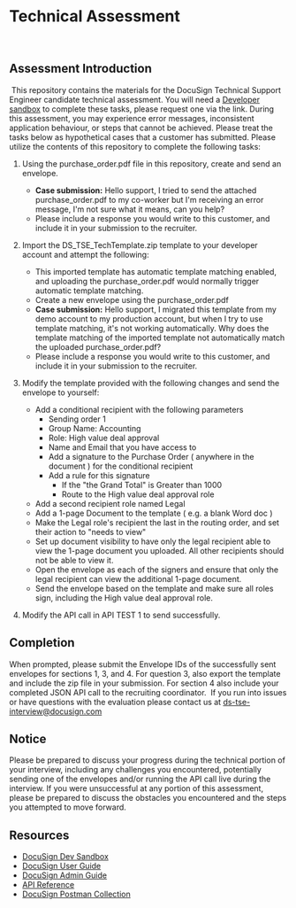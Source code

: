 # Technical Assessment
​
## Assessment Introduction
​
This repository contains the materials for the DocuSign Technical Support Engineer candidate technical assessment. You will need a [Developer sandbox](https://go.docusign.com/o/sandbox/?postActivateUrl=https://developers.docusign.com/) to complete these tasks, please request one via the link. During this assessment, you may experience error messages, inconsistent application behaviour, or steps that cannot be achieved. Please treat the tasks below as hypothetical cases that a customer has submitted. 
​
Please utilize the contents of this repository to complete the following tasks:
​
1. Using the purchase_order.pdf file in this repository, create and send an envelope.
     - **Case submission:** Hello support, I tried to send the attached purchase_order.pdf to my co-worker but I'm receiving an error message, I'm not sure what it means, can you help?
     - Please include a response you would write to this customer, and include it in your submission to the recruiter. 
2. Import the DS_TSE_TechTemplate.zip template to your developer account and attempt the following:
     - This imported template has automatic template matching enabled, and uploading the purchase_order.pdf would normally trigger automatic template matching.
     - Create a new envelope using the purchase_order.pdf
     - **Case submission:** Hello support, I migrated this template from my demo account to my production account, but when I try to use template matching, it's not working automatically. Why does the template matching of the imported template not automatically match the uploaded purchase_order.pdf?
     - Please include a response you would write to this customer, and include it in your submission to the recruiter.
3. Modify the template provided with the following changes and send the envelope to yourself:
    - Add a conditional recipient with the following parameters
        - Sending order 1
        - Group Name: Accounting
        - Role: High value deal approval
        - Name and Email that you have access to
        - Add a signature to the Purchase Order ( anywhere in the document ) for the conditional recipient
        - Add a rule for this signature
            - If the "the Grand Total" is Greater than 1000
            - Route to the High value deal approval role
    - Add a second recipient role named Legal
    - Add a 1-page Document to the template ( e.g. a blank Word doc )
    - Make the Legal role's recipient the last in the routing order, and set their action to "needs to view"
    - Set up document visibility to have only the legal recipient able to view the 1-page document you uploaded. All other recipients should not be able to view it. 
    - Open the envelope as each of the signers and ensure that only the legal recipient can view the additional 1-page document.
    - Send the envelope based on the template and make sure all roles sign, including the High value deal approval role. 
		
4. Modify the API call in API TEST 1 to send successfully.
​
## Completion
When prompted, please submit the Envelope IDs of the successfully sent envelopes for sections 1, 3, and 4. For question 3, also export the template and include the zip file in your submission.  For section 4 also include your completed JSON API call to the recruiting coordinator.
​
If you run into issues or have questions with the evaluation please contact us at [ds-tse-interview@docusign.com](mailto:ds-tse-interview@docusign.com)
​
## Notice
Please be prepared to discuss your progress during the technical portion of your interview, including any challenges you encountered, potentially sending one of the envelopes and/or running the API call live during the interview. If you were unsuccessful at any portion of this assessment, please be prepared to discuss the obstacles you encountered and the steps you attempted to move forward.
​
​
## Resources
- [DocuSign Dev Sandbox](https://go.docusign.com/sandbox/productshot/)
- [DocuSign User Guide](https://support.docusign.com/en/guides/ndse-user-guide)
- [DocuSign Admin Guide](https://support.docusign.com/en/guides/ndse-admin-guide)
- [API Reference](https://developers.docusign.com/docs/esign-rest-api/reference/)
- [DocuSign Postman Collection](https://www.docusign.com/blog/dsdev-please-mr-postman)
​
